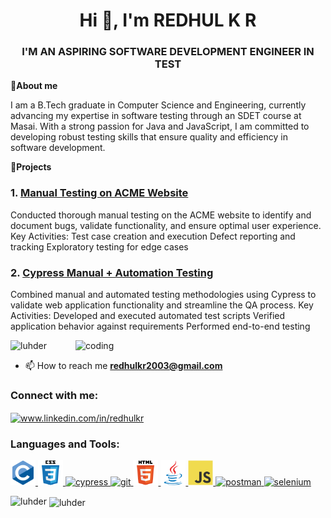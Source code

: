 <h1 align="center">Hi 👋, I'm REDHUL K R</h1>
<h3 align="center">I'M AN ASPIRING SOFTWARE DEVELOPMENT ENGINEER IN TEST</h3>

**🤖About me**
<p>I am a B.Tech graduate in Computer Science and Engineering, currently advancing my expertise in software testing through an SDET course at Masai. With a strong passion for Java and JavaScript, I am committed to developing robust testing skills that ensure quality and efficiency in software development. </p>


**🚀Projects**

### 1. [Manual Testing on ACME Website](https://github.com/luhder/Manual-Testing-ACME-)

Conducted thorough manual testing on the ACME website to identify and document bugs, validate functionality, and ensure optimal user experience.
Key Activities:
Test case creation and execution
Defect reporting and tracking
Exploratory testing for edge cases

### 2. [Cypress Manual + Automation Testing](https://github.com/luhder/CypressAutomationProject)

Combined manual and automated testing methodologies using Cypress to validate web application functionality and streamline the QA process.
Key Activities:
Developed and executed automated test scripts
Verified application behavior against requirements
Performed end-to-end testing

<img align="right" alt="coding" width="400" src="https://user-images.githubusercontent.com/55389276/140866485-8fb1c876-9a8f-4d6a-98dc-08c4981eaf70.gif">

<p align="left"> <img src="https://komarev.com/ghpvc/?username=luhder&label=Profile%20views&color=0e75b6&style=flat" alt="luhder" /> </p>

- 📫 How to reach me **redhulkr2003@gmail.com**

<h3 align="left">Connect with me:</h3>
<p align="left">
<a href="https://linkedin.com/in/www.linkedin.com/in/redhulkr" target="blank"><img align="center" src="https://raw.githubusercontent.com/rahuldkjain/github-profile-readme-generator/master/src/images/icons/Social/linked-in-alt.svg" alt="www.linkedin.com/in/redhulkr" height="30" width="40" /></a>
</p>

<h3 align="left">Languages and Tools:</h3>
<p align="left"> <a href="https://www.cprogramming.com/" target="_blank" rel="noreferrer"> <img src="https://raw.githubusercontent.com/devicons/devicon/master/icons/c/c-original.svg" alt="c" width="40" height="40"/> </a> <a href="https://www.w3schools.com/css/" target="_blank" rel="noreferrer"> <img src="https://raw.githubusercontent.com/devicons/devicon/master/icons/css3/css3-original-wordmark.svg" alt="css3" width="40" height="40"/> </a> <a href="https://www.cypress.io" target="_blank" rel="noreferrer"> <img src="https://raw.githubusercontent.com/simple-icons/simple-icons/6e46ec1fc23b60c8fd0d2f2ff46db82e16dbd75f/icons/cypress.svg" alt="cypress" width="40" height="40"/> </a> <a href="https://git-scm.com/" target="_blank" rel="noreferrer"> <img src="https://www.vectorlogo.zone/logos/git-scm/git-scm-icon.svg" alt="git" width="40" height="40"/> </a> <a href="https://www.w3.org/html/" target="_blank" rel="noreferrer"> <img src="https://raw.githubusercontent.com/devicons/devicon/master/icons/html5/html5-original-wordmark.svg" alt="html5" width="40" height="40"/> </a> <a href="https://www.java.com" target="_blank" rel="noreferrer"> <img src="https://raw.githubusercontent.com/devicons/devicon/master/icons/java/java-original.svg" alt="java" width="40" height="40"/> </a> <a href="https://developer.mozilla.org/en-US/docs/Web/JavaScript" target="_blank" rel="noreferrer"> <img src="https://raw.githubusercontent.com/devicons/devicon/master/icons/javascript/javascript-original.svg" alt="javascript" width="40" height="40"/> </a> <a href="https://postman.com" target="_blank" rel="noreferrer"> <img src="https://www.vectorlogo.zone/logos/getpostman/getpostman-icon.svg" alt="postman" width="40" height="40"/> </a> <a href="https://www.selenium.dev" target="_blank" rel="noreferrer"> <img src="https://raw.githubusercontent.com/detain/svg-logos/780f25886640cef088af994181646db2f6b1a3f8/svg/selenium-logo.svg" alt="selenium" width="40" height="40"/> </a> </p>

<p><img align="left" src="https://github-readme-stats.vercel.app/api/top-langs?username=luhder&show_icons=true&locale=en&layout=compact" alt="luhder" /></p>

<p>&nbsp;<img align="center" src="https://github-readme-stats.vercel.app/api?username=luhder&show_icons=true&locale=en" alt="luhder" /></p>
